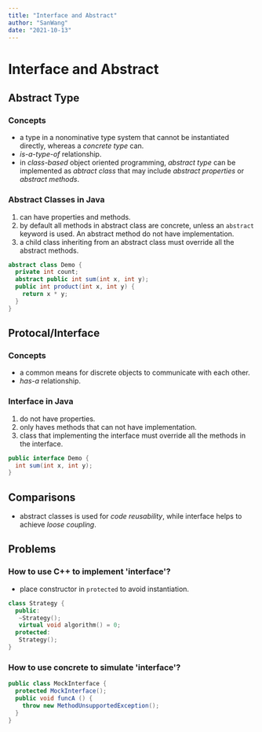 ```yaml
---
title: "Interface and Abstract"
author: "SanWang"
date: "2021-10-13"
---
```


# Interface and Abstract

## Abstract Type

### Concepts

- a type in a nonominative type system that cannot be instantiated directly, whereas a *concrete type* can.
- *is-a-type-of* relationship.
- in *class-based* object oriented programming, *abstract type* can be implemented as *abtract class* that may include *abstract properties* or *abstract methods*.

### Abstract Classes in Java

  1. can have properties and methods.
  2. by default all methods in abstract class are concrete, unless an `abstract` keyword is used. An abstract method do not have implementation.
  3. a child class inheriting from an abstract class must override all the abstract methods.

```java
abstract class Demo {
  private int count;
  abstract public int sum(int x, int y);
  public int product(int x, int y) {
    return x * y;
  }
}
```

## Protocal/Interface

### Concepts

- a common means for discrete objects to communicate with each other.
- *has-a* relationship.

### Interface in Java

  1. do not have properties.
  2. only haves methods that can not have implementation.
  3. class that implementing the interface must override all the methods in the interface.

```java
public interface Demo {
  int sum(int x, int y);
}
```

## Comparisons

- abstract classes is used for *code reusability*, while interface helps to achieve *loose coupling*.

## Problems

### How to use C++ to implement 'interface'?

- place constructor in `protected` to avoid instantiation.

```c++
class Strategy {
  public:
   ~Strategy();
   virtual void algorithm() = 0;
  protected:
   Strategy();
}
```

### How to use concrete to simulate 'interface'?

```java
public class MockInterface {
  protected MockInterface();
  public void funcA () {
    throw new MethodUnsupportedException();
  }
}
```
